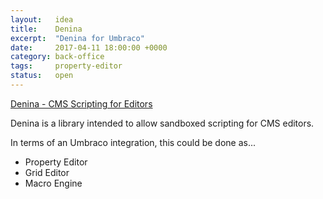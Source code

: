 ```yaml
---
layout:   idea
title:    Denina
excerpt:  "Denina for Umbraco"
date:     2017-04-11 18:00:00 +0000
category: back-office
tags:     property-editor
status:   open
---
```


[Denina - CMS Scripting for Editors](http://denina.org/)

Denina is a library intended to allow sandboxed scripting for CMS editors.

In terms of an Umbraco integration, this could be done as...

- Property Editor
- Grid Editor
- Macro Engine
